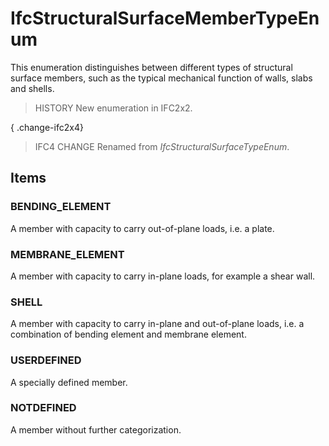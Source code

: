 # IfcStructuralSurfaceMemberTypeEnum

This enumeration distinguishes between different types of structural surface members, such as the typical mechanical function of walls, slabs and shells.
<!-- end of short definition -->

> HISTORY New enumeration in IFC2x2.

{ .change-ifc2x4}
> IFC4 CHANGE Renamed from _IfcStructuralSurfaceTypeEnum_.

## Items

### BENDING_ELEMENT
A member with capacity to carry out-of-plane loads, i.e. a plate.

### MEMBRANE_ELEMENT
A member with capacity to carry in-plane loads, for example a shear wall.

### SHELL
A member with capacity to carry in-plane and out-of-plane loads, i.e. a combination of bending element and membrane element.

### USERDEFINED
A specially defined member.

### NOTDEFINED
A member without further categorization.
